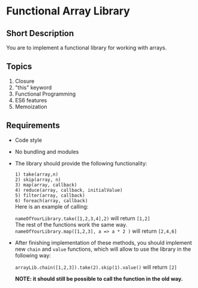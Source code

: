 # Functional Array Library

## Short Description

You are to implement a functional library for working with arrays.

## Topics

1.  Closure
2.  "this" keyword
3.  Functional Programming
4.  ES6 features
5.  Memoization
## Requirements


-   Code style
-   No bundling and modules
-   The library should provide the following functionality:
    
    `1) take(array,n)`    
    `2) skip(array, n)`    
    `3) map(array, callback)`    
    `4) reduce(array, callback, initialValue)`    
    `5) filter(array, callback)`    
    `6) foreach(array, callback)`    
    Here is an example of calling:
    
    `nameOfYourLibrary.take([1,2,3,4],2)`  will return  `[1,2]`    
    The rest of the functions work the same way.    
    `nameOfYourLibrary.map([1,2,3], a => a * 2 )`  will return  `[2,4,6]`
    
-   After finishing implementation of these methods, you should implement new  `chain`  and  `value`  functions, which will allow to use the library in the following way:
    
    `arrayLib.chain([1,2,3]).take(2).skip(1).value()`  will return  `[2]`
    
    **NOTE: it should still be possible to call the function in the old way.**
    